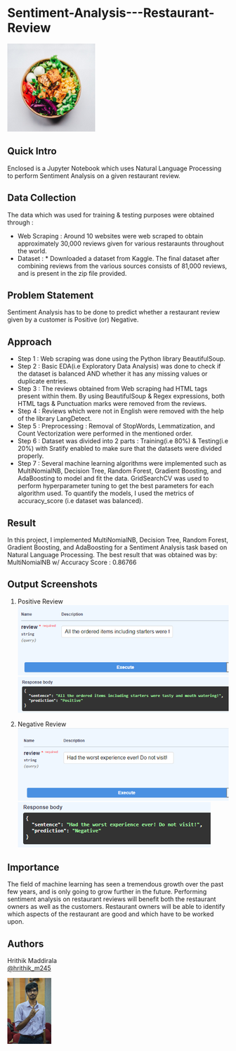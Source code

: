 # Sentiment-Analysis---Restaurant-Review

<img src="Picture.jpg" width = "200" height = "200" >

## Quick Intro
Enclosed is a Jupyter Notebook which uses Natural Language Processing to perform Sentiment Analysis on a given restaurant review.

## Data Collection
The data which was used for training & testing purposes were obtained through : 
* Web Scraping : Around 10 websites were web scraped to obtain approximately 30,000 reviews given for various restaraunts throughout the world. 
* Dataset :
            * Downloaded a dataset from Kaggle.
The final dataset after combining reviews from the various sources consists of 81,000 reviews, and is present in the zip file provided.

## Problem Statement
Sentiment Analysis has to be done to predict whether a restaurant review given by a customer is Positive (or) Negative.

## Approach
* Step 1 : Web scraping was done using the Python library BeautifulSoup. 
* Step 2 : Basic EDA(i.e Exploratory Data Analysis) was done to check if the dataset is balanced AND whether it has any missing values or duplicate entries.
* Step 3 : The reviews obtained from Web scraping had HTML tags present within them. By using BeautifulSoup & Regex expressions, both HTML tags & Punctuation marks were removed from the reviews.
* Step 4 : Reviews which were not in English were removed with the help of the library LangDetect.
* Step 5 : Preprocessing : Removal of StopWords, Lemmatization, and Count Vectorization were performed in the mentioned order.
* Step 6 : Dataset was divided into 2 parts : Training(i.e 80%) & Testing(i.e 20%) with Sratify enabled to make sure that the datasets were divided properly.
* Step 7 : Several machine learning algorithms were implemented such as MultiNomialNB, Decision Tree, Random Forest, Gradient Boosting, and AdaBoosting to model and fit the data. GridSearchCV was used to perform hyperparameter tuning to get the best parameters for each algorithm used. To quantify the models, I used the metrics of accuracy_score (i.e dataset was balanced).


## Result
In this project, I implemented MultiNomialNB, Decision Tree, Random Forest, Gradient Boosting, and AdaBoosting for a Sentiment Analysis task based on Natural Language Processing. The best result that was obtained was by: MultiNomialNB w/ Accuracy Score : 0.86766

## Output Screenshots 

1. Positive Review
     <img src="Ex2 - Question.png">
     <img src="Ex2 - Prediction.png">

2. Negative Review
     <img src="Ex1 - Question.png">
     <img src="Ex1 - Prediction.png">

## Importance
The field of machine learning has seen a tremendous growth over the past few years, and is only going to grow further in the future. 
Performing sentiment analysis on restaurant reviews will benefit both the restaurant owners as well as the customers. Restaurant owners will be able to identify which aspects of the restaurant are good and which have to be worked upon. 

## Authors

Hrithik Maddirala  
[@hrithik_m245](https://www.linkedin.com/in/hrithik-maddirala/)


<img src="DSC_0037-01-01.jpeg" width="100">
